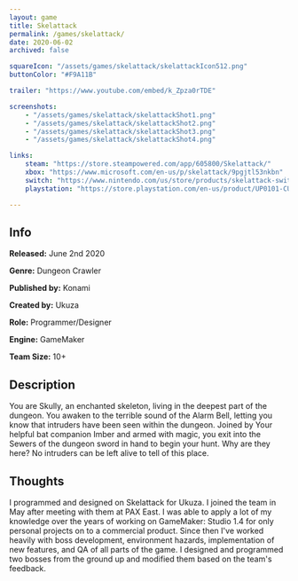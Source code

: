 ```yaml
---
layout: game
title: Skelattack
permalink: /games/skelattack/
date: 2020-06-02
archived: false

squareIcon: "/assets/games/skelattack/skelattackIcon512.png"
buttonColor: "#F9A11B"

trailer: "https://www.youtube.com/embed/k_Zpza0rTDE"

screenshots:
    - "/assets/games/skelattack/skelattackShot1.png"
    - "/assets/games/skelattack/skelattackShot2.png"
    - "/assets/games/skelattack/skelattackShot3.png"
    - "/assets/games/skelattack/skelattackShot4.png"

links:
    steam: "https://store.steampowered.com/app/605800/Skelattack/"
    xbox: "https://www.microsoft.com/en-us/p/skelattack/9pgjtl53nkbn"
    switch: "https://www.nintendo.com/us/store/products/skelattack-switch/"
    playstation: "https://store.playstation.com/en-us/product/UP0101-CUSA17789_00-SKELATTACK201719"

---
```


## Info
  <p><strong>Released:</strong> June 2nd 2020 </p>
  <p><strong>Genre:</strong> Dungeon Crawler </p>
  <p><strong>Published by:</strong> Konami </p>
  <p><strong>Created by:</strong> Ukuza </p>
  <p><strong>Role:</strong> Programmer/Designer </p>
  <p><strong>Engine:</strong> GameMaker </p>
  <p><strong>Team Size:</strong> 10+ </p>

## Description
You are Skully, an enchanted skeleton, living in the deepest part of the dungeon. You awaken to the terrible sound of the Alarm Bell, letting you know that intruders have been seen within the dungeon. Joined by Your helpful bat companion Imber and armed with magic, you exit into the Sewers of the dungeon sword in hand to begin your hunt. Why are they here? No intruders can be left alive to tell of this place.

## Thoughts
I programmed and designed on Skelattack for Ukuza. I joined the team in May after meeting with them at PAX East. I was able to apply a lot of my knowledge over the years of working on GameMaker: Studio 1.4 for only personal projects on to a commercial product. Since then I've worked heavily with boss development, environment hazards, implementation of new features, and QA of all parts of the game. I designed and programmed two bosses from the ground up and modified them based on the team's feedback.